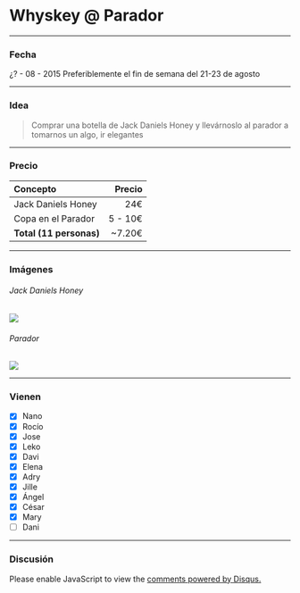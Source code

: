 # Whyskey @ Parador

*****

### Fecha

¿? - 08 - 2015
Preferiblemente el fin de semana del 21-23 de agosto

*****

### Idea

> Comprar una botella de Jack Daniels Honey y llevárnoslo al parador a tomarnos un algo, ir elegantes

*****

### Precio

| Concepto                | Precio  |
|:------------------------|--------:|
| Jack Daniels Honey      | 24€     |
| Copa en el Parador      | 5 - 10€ |
| **Total (11 personas)** | ~7.20€  |

*****

### Imágenes

###### Jack Daniels Honey
![](http://i.imgur.com/CksqfPS.jpg)

###### Parador
![](http://i.imgur.com/0nVgS3V.jpg)

*****

### Vienen

- [x] Nano
- [x] Rocío
- [x] Jose
- [x] Leko
- [x] Davi
- [x] Elena
- [x] Adry
- [x] Jille
- [x] Ángel
- [x] César
- [x] Mary
- [ ] Dani

*****

### Discusión

<div id="disqus_thread"></div>
<script type="text/javascript">
    var disqus_shortname = 'neko250';
    
    (function() {
        var dsq = document.createElement('script'); dsq.type = 'text/javascript'; dsq.async = true;
        dsq.src = '//' + disqus_shortname + '.disqus.com/embed.js';
        (document.getElementsByTagName('head')[0] || document.getElementsByTagName('body')[0]).appendChild(dsq);
    })();
</script>
<noscript>Please enable JavaScript to view the <a href="https://disqus.com/?ref_noscript" rel="nofollow">comments powered by Disqus.</a></noscript>